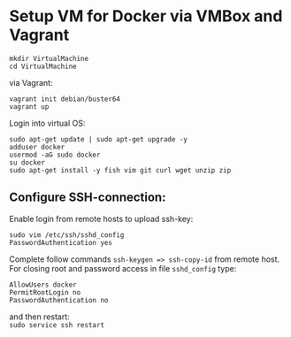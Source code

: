 # Setup VM for Docker via VMBox and Vagrant
```
mkdir VirtualMachine
cd VirtualMachine
```
via Vagrant:
```
vagrant init debian/buster64
vagrant up
```
Login into virtual OS:
```
sudo apt-get update | sudo apt-get upgrade -y
adduser docker
usermod -aG sudo docker
su docker
sudo apt-get install -y fish vim git curl wget unzip zip
```
## Configure SSH-connection:
Enable login from remote hosts to upload ssh-key:

`sudo vim /etc/ssh/sshd_config` \
`PasswordAuthentication yes`
    
Complete follow commands `ssh-keygen => ssh-copy-id` from remote host.\
For closing root and password access in file `sshd_config` type:
```
AllowUsers docker
PermitRootLogin no
PasswordAuthentication no
```
and then restart: \
`sudo service ssh restart`
